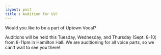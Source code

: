```yaml
---
layout: post
title : Audition for UV!
---
```


Would you like to be a part of Uptown Vocal?

Auditions will be held this Tuesday, Wednesday, and Thursday (Sept. 8-10) from 8-11pm in Hamilton Hall. We are auditioning for all voice parts, so we can't wait to see you there!
